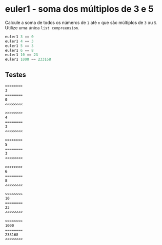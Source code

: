 # euler1 - soma dos múltiplos de 3 e 5

Calcule a soma de todos os números de `1` até `n` que são múltiplos de `3` ou `5`. Utilize uma única `list compreension`.


```hs
euler1 3 == 0
euler1 4 == 3
euler1 5 == 3
euler1 6 == 8
euler1 10 == 23
euler1 1000 == 233168
```

## Testes

```txt
>>>>>>>>
3
========
0
<<<<<<<<

>>>>>>>>
4
========
3
<<<<<<<<

>>>>>>>>
5
========
3
<<<<<<<<

>>>>>>>>
6
========
8
<<<<<<<<

>>>>>>>>
10
========
23
<<<<<<<<

>>>>>>>>
1000
========
233168
<<<<<<<<

```
